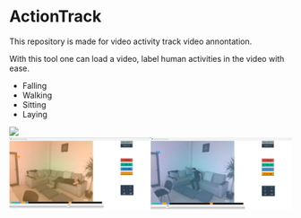 # ActionTrack
This repository is made for video activity track video annontation.

With this tool one can load a video, label human activities in the video with ease. 
- Falling
- Walking
- Sitting
- Laying

<div style="display: inline-block;">
    <img src="./media/showcase.gif"  width="600">
</div>

<div style="display: inline-block;">
    <img src="./media/imgs.png"  width="600">
</div>

